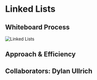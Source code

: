 # Linked Lists

## Whiteboard Process

![Linked Lists](array-insert-shift.png)

## Approach & Efficiency

## Collaborators: **Dylan Ullrich**

